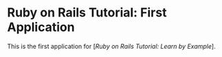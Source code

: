 # Ruby on Rails Tutorial: First Application

This is the first application for [*Ruby on Rails Tutorial: Learn by Example*].